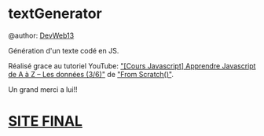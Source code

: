 # textGenerator

@author: [DevWeb13](https://twitter.com/DeveloppementW1)

Génération d'un texte codé en JS.

Réalisé grace au tutoriel YouTube: ["[Cours Javascript] Apprendre Javascript de A à Z – Les données (3/6)"](https://www.youtube.com/watch?v=5l_agaIkbKo&list=PLEiMYEzpB4QuS8AXU9eAz1aw_WBknPn1E&index=3) de ["From Scratch()"]( https://twitter.com/KobeKenjo).

Un grand merci a lui!!

# [SITE FINAL](https://devweb13.github.io/textGenerator/)
